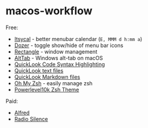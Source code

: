# macos-workflow

Free:

- [Itsycal](https://www.mowglii.com/itsycal/) - better menubar calendar (`E, MMM d h:mm a`)
- [Dozer](https://github.com/Mortennn/Dozer) - toggle show/hide of menu bar icons
- [Rectangle](https://github.com/rxhanson/Rectangle) - window management
- [AltTab](https://github.com/lwouis/alt-tab-macos) - Windows alt-tab on macOS
- [QuickLook Code Syntax Highlighting](https://github.com/anthonygelibert/QLColorCode)
- [QuickLook text files](https://github.com/whomwah/qlstephen)
- [QuickLook Markdown files](https://github.com/toland/qlmarkdown)
- [Oh My Zsh](https://github.com/ohmyzsh/ohmyzsh) - easily manage zsh
- [Powerlevel10k Zsh Theme](https://github.com/romkatv/powerlevel10k)

Paid:

- [Alfred](https://www.alfredapp.com/)
- [Radio Silence](https://radiosilenceapp.com/)
